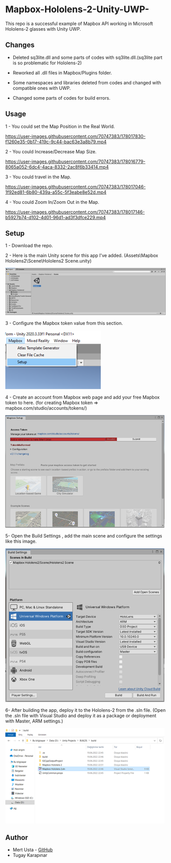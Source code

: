 # Mapbox-Hololens-2-Unity-UWP-
This repo is a successful example of Mapbox API working in Microsoft Hololens-2 glasses with Unity UWP.

## Changes
- Deleted sq3lite.dll and some parts of codes with sq3lite.dll.(sq3lite part is so problematic for Hololens-2)

- Reworked all .dll files in Mapbox/Plugins folder.

- Some namespaces and libraries deleted from codes and changed with compatible ones with UWP.

- Changed some parts of codes for build errors.

## Usage
 
1 - You could set the Map Position in the Real World.




https://user-images.githubusercontent.com/70747383/178017830-f1260e35-0b17-419c-9c44-bac63e3a8b79.mp4




2 - You could Increase/Decrease Map Size.



https://user-images.githubusercontent.com/70747383/178016779-8065a052-6dc4-4aca-8332-2ac8f6b33414.mp4


3 - You could travel in the Map.



https://user-images.githubusercontent.com/70747383/178017046-1f92ed81-6b80-439a-a55c-5f3eabe8e52d.mp4


4 - You could Zoom In/Zoom Out in the Map.



https://user-images.githubusercontent.com/70747383/178017146-b5927b74-d102-4d01-96d1-ad3f3dfce229.mp4




## Setup
1 - Download the repo.


2 - Here is the main Unity scene for this app I've added. (Assets\Mapbox Hololens2\Scene\Hololens2 Scene.unity)

  <img src="UserManual\SceneSS.PNG" width="800px" height="auto">


3 - Configure the Mapbox token value from this section.

  <img src="UserManual\Setup1SS.PNG" width="300px" height="auto">
  
4 - Create an account from Mapbox web page and add your free Mapbox token to here. (for creating Mapbox token => mapbox.com/studio/accounts/tokens/)

  <img src="UserManual\Setup2SS.PNG" width="500px" height="auto">
  
5- Open the Build Settings , add the main scene and configure the settings like this image.

  <img src="UserManual\BuildSettingsSS.PNG" width="500px" height="auto">
  
6- After building the app, deploy it to the Hololens-2 from the .sln file. (Open the .sln file with Visual Studio and deploy it as a package or deployment with Master, ARM settings.)

 <img src="UserManual\BuildSS1.PNG" width="500px" height="auto">

## Author

-   Mert Usta - [GitHub](https://github.com/mertusta1996)
-   Tugay Karapınar
